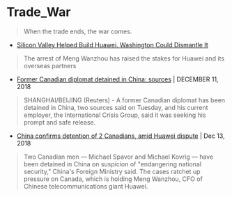 # Trade_War
> When the trade ends, the war comes.

* [Silicon Valley Helped Build Huawei. Washington Could Dismantle It](https://www.wsj.com/articles/silicon-valley-helped-build-huawei-washington-could-dismantle-it-1544358603)
>The arrest of Meng Wanzhou has raised the stakes for Huawei and its overseas partners

* [Former Canadian diplomat detained in China: sources](https://ca.reuters.com/article/topNews/idCAKBN1OA1EB-OCATP) | DECEMBER 11, 2018
>SHANGHAI/BEIJING (Reuters) - A former Canadian diplomat has been detained in China, two sources said on Tuesday, and his current employer, the International Crisis Group, said it was seeking his prompt and safe release.

* [China confirms detention of 2 Canadians, amid Huawei dispute](https://www.youtube.com/watch?v=UpvWO3iaRoU) | Dec 13, 2018
>Two Canadian men — Michael Spavor and Michael Kovrig — have been detained in China on suspicion of "endangering national security," China's Foreign Ministry said. The cases ratchet up pressure on Canada, which is holding Meng Wanzhou, CFO of Chinese telecommunications giant Huawei.
